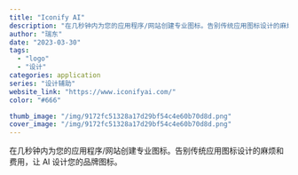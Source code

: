 ```yaml
---
title: "Iconify AI"
description: "在几秒钟内为您的应用程序/网站创建专业图标。告别传统应用图标设计的麻烦和费用，让 AI 设计您的品牌图标。"
author: "瑞东"
date: "2023-03-30"
tags:
  - "logo"
  - "设计"
categories: application
series: "设计辅助"
website_link: "https://www.iconifyai.com/"
color: "#666"

thumb_image: "/img/9172fc51328a17d29bf54c4e60b70d8d.png"
cover_image: "/img/9172fc51328a17d29bf54c4e60b70d8d.png"
---
```


在几秒钟内为您的应用程序/网站创建专业图标。告别传统应用图标设计的麻烦和费用，让 AI 设计您的品牌图标。